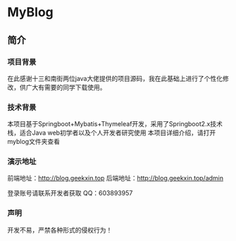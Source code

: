 # MyBlog
## 简介
### 项目背景
在此感谢十三和南街两位java大佬提供的项目源码，我在此基础上进行了个性化修改，供广大有需要的同学下载使用。
### 技术背景
本项目基于Springboot+Mybatis+Thymeleaf开发，采用了Springboot2.x技术栈，适合Java web初学者以及个人开发者研究使用
本项目详细介绍，请打开myblog文件夹查看
### 演示地址

前端地址：http://blog.geekxin.top
后端地址：http://blog.geekxin.top/admin

登录账号请联系开发者获取
QQ：603893957

### 声明
开发不易，严禁各种形式的侵权行为！
